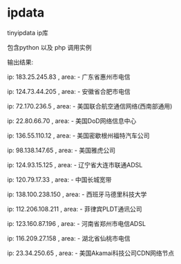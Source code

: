 ipdata
======

tinyipdata ip库

包含python 以及 php 调用实例

输出结果:

ip: 183.25.245.83 , area: - 广东省惠州市电信

ip: 124.73.44.205 , area: - 安徽省合肥市电信

ip: 72.170.236.5 , area: - 美国联合航空通信网络(西南部通用) 

ip: 22.80.66.70 , area: - 美国DoD网络信息中心

ip: 136.55.110.12 , area: - 美国密歇根州福特汽车公司

ip: 98.138.147.65 , area: - 美国雅虎公司

ip: 124.93.15.125 , area: - 辽宁省大连市联通ADSL

ip: 120.79.17.33 , area: - 中国长城宽带

ip: 138.100.238.150 , area: - 西班牙马德里科技大学

ip: 112.206.108.211 , area: - 菲律宾PLDT通讯公司

ip: 123.160.87.196 , area: - 河南省郑州市电信ADSL

ip: 116.209.27.158 , area: - 湖北省仙桃市电信

ip: 23.34.250.65 , area: - 美国Akamai科技公司CDN网络节点 
